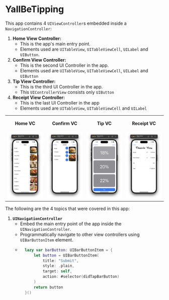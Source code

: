 # YallBeTipping

This app contains 4 `UIViewController`s embedded inside a `NavigationController`:

1. **Home View Controller:**
    * This is the app's main entry point.
    * Elements used are `UITableView`, `UITableViewCell`, `UILabel` and `UIButton`.
2. **Confirm View Controller:**
    * This is the second UI Controller in the app.
    * Elements used are `UITableView`, `UITableViewCell`, `UILabel` and `UIButton`
3. **Tip View Controller:**
    * This is the third UI Controller in the app.
    * This `UIControllerView` consists only `UIButton`
4. **Receipt View Controller:**
    * This is the last UI Controller in the app
    * Elements used are `UITableView`, `UITableViewCell` and `UILabel`

<table>
  <tr>
    <td width="25%">
      <p align="center"><strong>Home VC</strong></p>
    </td>
    <td width="25%">
      <p align="center"><strong>Confirm VC</strong></p>
    </td>
    <td width="25%">
      <p align="center"><strong>Tip VC</strong></p>
    </td>
    <td width="25%">
      <p align="center"><strong>Receipt VC</strong></p>
    </td>
  </tr>
  <tr>
    <td width="25%">
        <img src="https://raw.githubusercontent.com/jatinnegi/YallBeTipping/refs/heads/main/assets/home-view-img.png" alt="Placeholder 1" width="100%">
    </td>
    <td width="25%">
        <img src="https://raw.githubusercontent.com/jatinnegi/YallBeTipping/refs/heads/main/assets/confirm-view-img.png" alt="Placeholder 2" width="100%">
    </td>
    <td width="25%">
        <img src="https://raw.githubusercontent.com/jatinnegi/YallBeTipping/refs/heads/main/assets/tip-view-img.png" alt="Placeholder 3" width="100%">
    </td>
    <td width="25%">
        <img src="https://raw.githubusercontent.com/jatinnegi/YallBeTipping/refs/heads/main/assets/receipt-view-img.png" alt="Placeholder 4" width="100%">
    </td>
  </tr>
</table>

The following are the 4 topics that were covered in this app:

1. **`UINavigationController`**
    * Embed the main entry point of the app inside the `UINavigationController`.
    * Programmatically navigate to other view controllers using `UIBarButtonItem` element.
    * ```swift
        lazy var barButton: UIBarButtonItem = {
            let button = UIBarButtonItem(
                title: "Submit",
                style: .plain,
                target: self,
                action: #selector(didTapBarButton)
            )
            return button
        }()
        ```
